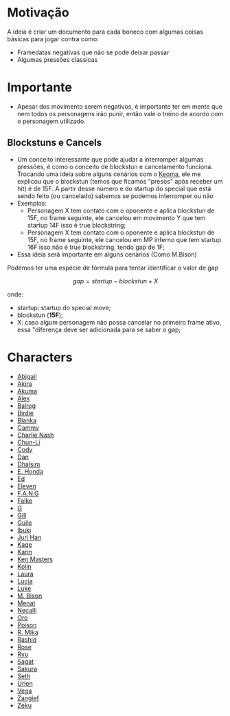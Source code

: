 # Motivação
A ideia é criar um documento para cada boneco com algumas coisas básicas para jogar contra como:
- Framedatas negativas que não se pode deixar passar
- Algumas pressões classicas

# Importante
- Apesar dos movimento serem negativos, é importante ter em mente que nem todos os personagens irão punir, então vale o treino de acordo com o personagem utilizado.

## Blockstuns e Cancels
- Um conceito interessante que pode ajudar a interromper algumas pressões, é como o conceito de blockstun e cancelamento funciona. Trocando uma ideia sobre alguns cenários com o [Keoma](https://twitter.com/Keoma89), ele me explicou que o blockstun (temos que ficamos "presos" após receber um hit) é de 15F. A partir desse número e do startup do special que está sendo feito (ou cancelado) sabemos se podemos interromper ou não
- Exemplos:
    - Personagem X tem contato com o oponente e aplica blockstun de 15F, no frame seguinte, ele cancelou em movimento Y que tem startup 14F isso é true blockstring;
    - Personagem X tem contato com o oponente e aplica blockstun de 15F, no frame seguinte, ele cancelou em MP inferno que tem startup 16F isso não é true blockstring, tendo gap de 1F;
- Essa ideia será importante em alguns cenários (Como M.Bison)

Podemos ter uma espécie de fórmula para tentar identificar o valor de gap
```math
                gap = startup - blockstun + X
```
onde:
- startup: startup do special move;
- blockstun (**15F**);
- X: caso algum personagem não possa cancelar no primeiro frame ativo, essa "diferença deve ser adicionada para se saber o gap;

# Characters
* [Abigail](Abigail.md)
* [Akira](Akira.md)
* [Akuma]()
* [Alex]()
* [Balrog]()
* [Birdie]()
* [Blanka]()
* [Cammy]()
* [Charlie Nash]()
* [Chun-Li](Chun-li.md)
* [Cody]()
* [Dan](Dan.md)
* [Dhalsim]()
* [E. Honda]()
* [Ed]()
* [Eleven]()
* [F.A.N.G]()
* [Falke]()
* [G]()
* [Gill]()
* [Guile]()
* [Ibuki]()
* [Juri Han]()
* [Kage]()
* [Karin]()
* [Ken Masters]()
* [Kolin](Kolin.md)
* [Laura](Laura.md)
* [Lucia]()
* [Luke]()
* [M. Bison](M-Bison.md)
* [Menat]()
* [Necalli]()
* [Oro]()
* [Poison]()
* [R. Mika]()
* [Rashid]()
* [Rose]()
* [Ryu]()
* [Sagat]()
* [Sakura]()
* [Seth]()
* [Urien]()
* [Vega]()
* [Zangief]()
* [Zeku]()